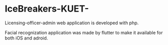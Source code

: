 # IceBreakers-KUET-
Licensing-officer-admin web application is developed with php.

Facial recognization application was made by flutter to make it available for both iOS and adroid.
